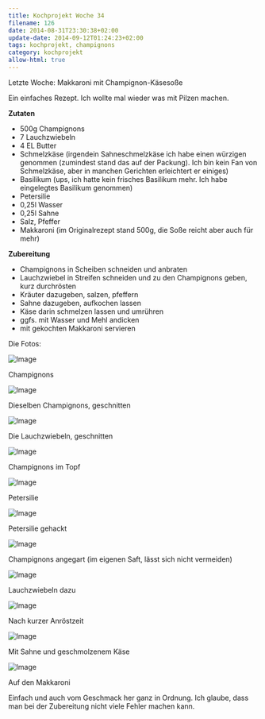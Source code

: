```yaml
---
title: Kochprojekt Woche 34
filename: 126
date: 2014-08-31T23:30:38+02:00
update-date: 2014-09-12T01:24:23+02:00
tags: kochprojekt, champignons
category: kochprojekt
allow-html: true
---
```


<p>Letzte Woche: Makkaroni mit Champignon-Käsesoße</p>

<p>Ein einfaches Rezept. Ich wollte mal wieder was mit Pilzen machen.</p>

<p><strong>Zutaten</strong></p>

<ul>
<li>500g Champignons</li>

<li>7 Lauchzwiebeln</li>

<li>4 EL Butter</li>

<li>Schmelzkäse (irgendein Sahneschmelzkäse ich habe einen würzigen genommen (zumindest stand das auf der Packung). Ich bin kein Fan von Schmelzkäse, aber in manchen Gerichten erleichtert er einiges)</li>

<li>Basilikum (ups, ich hatte kein frisches Basilikum mehr. Ich habe eingelegtes Basilikum genommen)</li>

<li>Petersilie</li>

<li>0,25l Wasser</li>

<li>0,25l Sahne</li>

<li>Salz, Pfeffer</li>

<li>Makkaroni (im Originalrezept stand 500g, die Soße reicht aber auch für mehr)</li>
</ul>

<p><strong>Zubereitung</strong></p>

<ul>
<li>Champignons in Scheiben schneiden und anbraten</li>

<li>Lauchzwiebel in Streifen schneiden und zu den Champignons geben, kurz durchrösten</li>

<li>Kräuter dazugeben, salzen, pfeffern</li>

<li>Sahne dazugeben, aufkochen lassen</li>

<li>Käse darin schmelzen lassen und umrühren</li>

<li>ggfs. mit Wasser und Mehl andicken</li>

<li>mit gekochten Makkaroni servieren</li>
</ul>

<p>Die Fotos:</p>

<p><img src="https://www.strangerthanusual.de/hosted_files/336/download" alt="Image"></p>

<p>Champignons</p>

<p><img src="https://www.strangerthanusual.de/hosted_files/337/download" alt="Image"></p>

<p>Dieselben Champignons, geschnitten</p>

<p><img src="https://www.strangerthanusual.de/hosted_files/338/download" alt="Image"></p>

<p>Die Lauchzwiebeln, geschnitten</p>

<p><img src="https://www.strangerthanusual.de/hosted_files/339/download" alt="Image"></p>

<p>Champignons im Topf</p>

<p><img src="https://www.strangerthanusual.de/hosted_files/340/download" alt="Image"></p>

<p>Petersilie</p>

<p><img src="https://www.strangerthanusual.de/hosted_files/341/download" alt="Image"></p>

<p>Petersilie gehackt</p>

<p><img src="https://www.strangerthanusual.de/hosted_files/342/download" alt="Image"></p>

<p>Champignons angegart (im eigenen Saft, lässt sich nicht vermeiden)</p>

<p><img src="https://www.strangerthanusual.de/hosted_files/343/download" alt="Image"></p>

<p>Lauchzwiebeln dazu</p>

<p><img src="https://www.strangerthanusual.de/hosted_files/344/download" alt="Image"></p>

<p>Nach kurzer Anröstzeit</p>

<p><img src="https://www.strangerthanusual.de/hosted_files/345/download" alt="Image"></p>

<p>Mit Sahne und geschmolzenem Käse</p>

<p><img src="https://www.strangerthanusual.de/hosted_files/346/download" alt="Image"></p>

<p>Auf den Makkaroni</p>

<p>Einfach und auch vom Geschmack her ganz in Ordnung. Ich glaube, dass man bei der Zubereitung nicht viele Fehler machen kann.</p>


